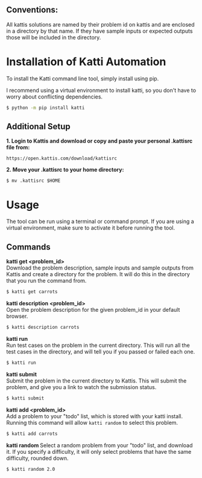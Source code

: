 ## Conventions:
All kattis solutions are named by their problem id on kattis and are enclosed in a directory by that name. If they have sample inputs
or expected outputs those will be included in the directory.

# Installation of Katti Automation 

To install the Katti command line tool, simply install using pip.

I recommend using a virtual environment to install katti, so you don't have to worry about conflicting dependencies.

```bash
$ python -m pip install katti
```

## Additional Setup

**1. Login to Kattis and download or copy and paste your personal .kattisrc file from:**
```
https://open.kattis.com/download/kattisrc
```
**2. Move your .kattisrc to your home directory:**
```
$ mv .kattisrc $HOME
```

# Usage
The tool can be run using a terminal or command prompt. If you are using a virtual environment, make sure to activate it before running the tool.

## Commands

**katti get <problem_id>**  
Download the problem description, sample inputs and sample outputs from Kattis and create a directory for the problem. It will do this in the directory that you run the command from.
```bash
$ katti get carrots
``` 

**katti description <problem_id>**  
Open the problem description for the given problem_id in your default browser.  
```bash
$ katti description carrots
```

**katti run**  
Run test cases on the problem in the current directory. This will run all the test cases in the directory, and will tell you if you passed or failed each one.  
```bash
$ katti run
```

**katti submit**  
Submit the problem in the current directory to Kattis. This will submit the problem, and give you a link to watch the submission status.
```bash
$ katti submit
```

**katti add <problem_id>**  
Add a problem to your "todo" list, which is stored with your katti install. Running this command will allow `katti random` to select this problem.  
```bash
$ katti add carrots
```

**katti random <difficulty>**
Select a random problem from your "todo" list, and download it. If you specify a difficulty, it will only select problems that have the same difficulty, rounded down.  
```bash
$ katti random 2.0
```
